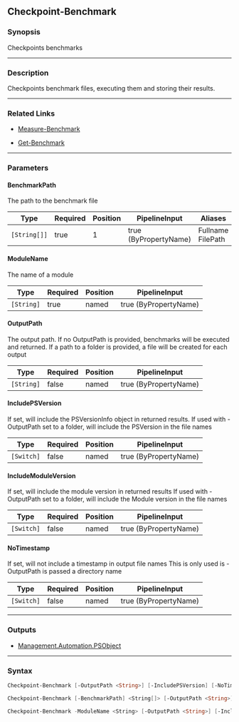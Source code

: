 Checkpoint-Benchmark
--------------------




### Synopsis
Checkpoints benchmarks



---


### Description

Checkpoints benchmark files, executing them and storing their results.



---


### Related Links
* [Measure-Benchmark](Measure-Benchmark.md)



* [Get-Benchmark](Get-Benchmark.md)





---


### Parameters
#### **BenchmarkPath**

The path to the benchmark file






|Type        |Required|Position|PipelineInput        |Aliases              |
|------------|--------|--------|---------------------|---------------------|
|`[String[]]`|true    |1       |true (ByPropertyName)|Fullname<br/>FilePath|



#### **ModuleName**

The name of a module






|Type      |Required|Position|PipelineInput        |
|----------|--------|--------|---------------------|
|`[String]`|true    |named   |true (ByPropertyName)|



#### **OutputPath**

The output path. If no OutputPath is provided, benchmarks will be executed and returned.
If a path to a folder is provided, a file will be created for each output






|Type      |Required|Position|PipelineInput        |
|----------|--------|--------|---------------------|
|`[String]`|false   |named   |true (ByPropertyName)|



#### **IncludePSVersion**

If set, will include the PSVersionInfo object in returned results.
If used with -OutputPath set to a folder, will include the PSVersion in the file names






|Type      |Required|Position|PipelineInput        |
|----------|--------|--------|---------------------|
|`[Switch]`|false   |named   |true (ByPropertyName)|



#### **IncludeModuleVersion**

If set, will include the module version in returned results
If used with -OutputPath set to a folder, will include the Module version in the file names






|Type      |Required|Position|PipelineInput        |
|----------|--------|--------|---------------------|
|`[Switch]`|false   |named   |true (ByPropertyName)|



#### **NoTimestamp**

If set, will not include a timestamp in output file names
This is only used is -OutputPath is passed a directory name






|Type      |Required|Position|PipelineInput        |
|----------|--------|--------|---------------------|
|`[Switch]`|false   |named   |true (ByPropertyName)|





---


### Outputs
* [Management.Automation.PSObject](https://learn.microsoft.com/en-us/dotnet/api/System.Management.Automation.PSObject)






---


### Syntax
```PowerShell
Checkpoint-Benchmark [-OutputPath <String>] [-IncludePSVersion] [-NoTimestamp] [<CommonParameters>]
```
```PowerShell
Checkpoint-Benchmark [-BenchmarkPath] <String[]> [-OutputPath <String>] [-IncludePSVersion] [-NoTimestamp] [<CommonParameters>]
```
```PowerShell
Checkpoint-Benchmark -ModuleName <String> [-OutputPath <String>] [-IncludePSVersion] [-IncludeModuleVersion] [-NoTimestamp] [<CommonParameters>]
```
